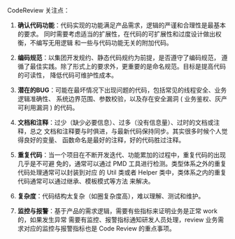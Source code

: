 CodeReview 关注点：

1. **确认代码功能**：代码实现的功能满足产品需求，逻辑的严谨和合理性是最基本的要求。
   同时需要考虑适当的扩展性，在代码的可扩展性和过度设计做出权衡，不编写无用逻辑
   和一些与代码功能无关的附加代码。
   
2. **编码规范**：以集团开发规约、静态代码规约为前提，是否遵守了编码规范，
   遵循了最佳实践。除了形式上的要求外，更重要的是命名规范。目标是提高代码的可读性，
   降低代码可维护性成本。
   
3. **潜在的BUG**：可能在最坏情况下出现问题的代码，包括常见的线程安全、业务逻辑准确性、
   系统边界范围、参数校验，以及存在安全漏洞 ( 业务鉴权、灰产可利用漏洞 ) 的代码。
   
4. **文档和注释**：过少（缺少必要信息）、过多（没有信息量）、过时的文档或注释，总之
    文档和注释要与时俱进，与最新代码保持同步。其实很多时候个人觉得良好的变量、
    函数命名是最好的注释，好的代码胜过注释。
 
5. **重复代码**：当一个项目在不断开发迭代、功能累加的过程中，重复代码的出现几乎是不可避
   免的，通常可以通过 PMD 工具进行检测。类型体系之外的重复代码处理通常可以封装到对应
   的 Util 类或者 Helper 类中，类体系之内的重复代码通常可以通过继承、模板模式等方法
   来解决。
   
6. **复杂度**：代码结构太复杂（如圈复杂度高），难以理解、测试和维护。

7. **监控与报警**：基于产品的需求逻辑，需要有些指标来证明业务是正常 work的，如果发生异常
   需要有监控、报警指标通知研发人员处理，review 业务需求对应的监控与报警指标也是
   Code Review 的重点事项。
